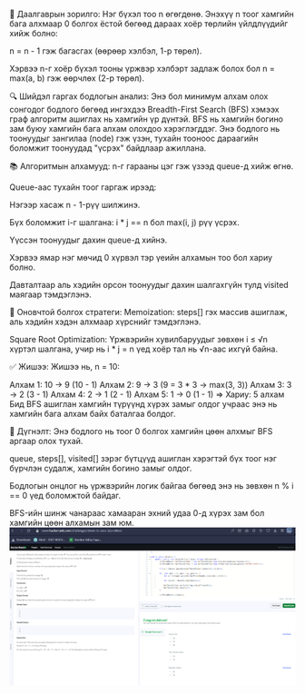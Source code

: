 🧩 Даалгаврын зорилго:
Нэг бүхэл тоо n өгөгдөнө. Энэхүү n тоог хамгийн бага алхмаар 0 болгох ёстой бөгөөд дараах хоёр төрлийн үйлдлүүдийг хийж болно:

n = n - 1 гэж багасгах (өөрөөр хэлбэл, 1-р төрөл).

Хэрвээ n-г хоёр бүхэл тооны үржвэр хэлбэрт задлаж болох бол n = max(a, b) гэж өөрчлөх (2-р төрөл).

🔍 Шийдэл гаргах бодлогын анализ:
Энэ бол минимум алхам олох сонгодог бодлого бөгөөд ингэхдээ Breadth-First Search (BFS) хэмээх граф алгоритм ашиглах нь хамгийн үр дүнтэй. BFS нь хамгийн богино зам буюу хамгийн бага алхам олохдоо хэрэглэгддэг. Энэ бодлого нь тоонуудыг зангилаа (node) гэж үзэн, тухайн тооноос дараагийн боломжит тоонуудад "үсрэх" байдлаар ажиллана.

📚 Алгоритмын алхамууд:
n-г гарааны цэг гэж үзээд queue-д хийж өгнө.

Queue-аас тухайн тоог гаргаж ирээд:

Нэгээр хасаж n - 1-рүү шилжинэ.

Бүх боломжит i-г шалгана: i * j == n бол max(i, j) рүү үсрэх.

Үүссэн тоонуудыг дахин queue-д хийнэ.

Хэрвээ ямар нэг мөчид 0 хүрвэл тэр үеийн алхамын тоо бол хариу болно.

Давталтаар аль хэдийн орсон тоонуудыг дахин шалгахгүйн тулд visited маягаар тэмдэглэнэ.

🧠 Оновчтой болгох стратеги:
Memoization: steps[] гэх массив ашиглаж, аль хэдийн хэдэн алхмаар хүрснийг тэмдэглэнэ.

Square Root Optimization: Үржвэрийн хувилбаруудыг зөвхөн i ≤ √n хүртэл шалгана, учир нь i * j = n үед хоёр тал нь √n-аас ихгүй байна.

✅ Жишээ:
Жишээ нь, n = 10:

Алхам 1: 10 → 9  (10 - 1)
Алхам 2: 9 → 3  (9 = 3 * 3 → max(3, 3))
Алхам 3: 3 → 2  (3 - 1)
Алхам 4: 2 → 1  (2 - 1)
Алхам 5: 1 → 0  (1 - 1)
=> Хариу: 5 алхам
Бид BFS ашиглан хамгийн түрүүнд хүрэх замыг олдог учраас энэ нь хамгийн бага алхам байх баталгаа болдог.

🧾 Дүгнэлт:
Энэ бодлого нь тоог 0 болгох хамгийн цөөн алхмыг BFS аргаар олох тухай.

queue, steps[], visited[] зэрэг бүтцүүд ашиглан хэрэгтэй бүх тоог нэг бүрчлэн судалж, хамгийн богино замыг олдог.

Бодлогын онцлог нь үржвэрийн логик байгаа бөгөөд энэ нь зөвхөн n % i == 0 үед боломжтой байдаг.

BFS-ийн шинж чанараас хамааран эхний удаа 0-д хүрэх зам бол хамгийн цөөн алхамын зам юм.
![alt text](<Screenshot 2025-06-09 181027.png>)